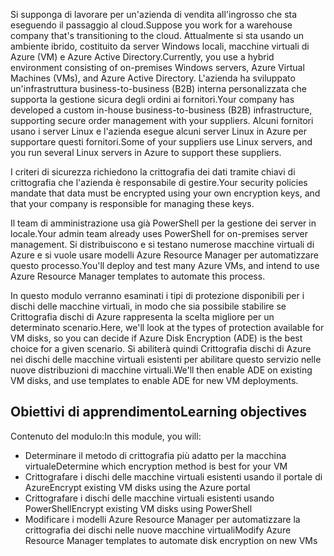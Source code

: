 <span data-ttu-id="39851-101">Si supponga di lavorare per un'azienda di vendita all'ingrosso che sta eseguendo il passaggio al cloud.</span><span class="sxs-lookup"><span data-stu-id="39851-101">Suppose you work for a warehouse company that's transitioning to the cloud.</span></span> <span data-ttu-id="39851-102">Attualmente si sta usando un ambiente ibrido, costituito da server Windows locali, macchine virtuali di Azure (VM) e Azure Active Directory.</span><span class="sxs-lookup"><span data-stu-id="39851-102">Currently, you use a hybrid environment consisting of on-premises Windows servers, Azure Virtual Machines (VMs), and Azure Active Directory.</span></span> <span data-ttu-id="39851-103">L'azienda ha sviluppato un'infrastruttura business-to-business (B2B) interna personalizzata che supporta la gestione sicura degli ordini ai fornitori.</span><span class="sxs-lookup"><span data-stu-id="39851-103">Your company has developed a custom in-house business-to-business (B2B) infrastructure, supporting secure order management with your suppliers.</span></span> <span data-ttu-id="39851-104">Alcuni fornitori usano i server Linux e l'azienda esegue alcuni server Linux in Azure per supportare questi fornitori.</span><span class="sxs-lookup"><span data-stu-id="39851-104">Some of your suppliers use Linux servers, and you run several Linux servers in Azure to support these suppliers.</span></span>

<span data-ttu-id="39851-105">I criteri di sicurezza richiedono la crittografia dei dati tramite chiavi di crittografia che l'azienda è responsabile di gestire.</span><span class="sxs-lookup"><span data-stu-id="39851-105">Your security policies mandate that data must be encrypted using your own encryption keys, and that your company is responsible for managing these keys.</span></span>

<span data-ttu-id="39851-106">Il team di amministrazione usa già PowerShell per la gestione dei server in locale.</span><span class="sxs-lookup"><span data-stu-id="39851-106">Your admin team already uses PowerShell for on-premises server management.</span></span> <span data-ttu-id="39851-107">Si distribuiscono e si testano numerose macchine virtuali di Azure e si vuole usare modelli Azure Resource Manager per automatizzare questo processo.</span><span class="sxs-lookup"><span data-stu-id="39851-107">You'll deploy and test many Azure VMs, and intend to use Azure Resource Manager templates to automate this process.</span></span>

<span data-ttu-id="39851-108">In questo modulo verranno esaminati i tipi di protezione disponibili per i dischi delle macchine virtuali, in modo che sia possibile stabilire se Crittografia dischi di Azure rappresenta la scelta migliore per un determinato scenario.</span><span class="sxs-lookup"><span data-stu-id="39851-108">Here, we'll look at the types of protection available for VM disks, so you can decide if Azure Disk Encryption (ADE) is the best choice for a given scenario.</span></span> <span data-ttu-id="39851-109">Si abiliterà quindi Crittografia dischi di Azure nei dischi delle macchine virtuali esistenti per abilitare questo servizio nelle nuove distribuzioni di macchine virtuali.</span><span class="sxs-lookup"><span data-stu-id="39851-109">We'll then enable ADE on existing VM disks, and use templates to enable ADE for new VM deployments.</span></span>


## <a name="learning-objectives"></a><span data-ttu-id="39851-110">Obiettivi di apprendimento</span><span class="sxs-lookup"><span data-stu-id="39851-110">Learning objectives</span></span>

<span data-ttu-id="39851-111">Contenuto del modulo:</span><span class="sxs-lookup"><span data-stu-id="39851-111">In this module, you will:</span></span>

- <span data-ttu-id="39851-112">Determinare il metodo di crittografia più adatto per la macchina virtuale</span><span class="sxs-lookup"><span data-stu-id="39851-112">Determine which encryption method is best for your VM</span></span>
- <span data-ttu-id="39851-113">Crittografare i dischi delle macchine virtuali esistenti usando il portale di Azure</span><span class="sxs-lookup"><span data-stu-id="39851-113">Encrypt existing VM disks using the Azure portal</span></span>
- <span data-ttu-id="39851-114">Crittografare i dischi delle macchine virtuali esistenti usando PowerShell</span><span class="sxs-lookup"><span data-stu-id="39851-114">Encrypt existing VM disks using PowerShell</span></span>
- <span data-ttu-id="39851-115">Modificare i modelli Azure Resource Manager per automatizzare la crittografia dei dischi nelle nuove macchine virtuali</span><span class="sxs-lookup"><span data-stu-id="39851-115">Modify Azure Resource Manager templates to automate disk encryption on new VMs</span></span>
